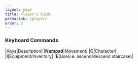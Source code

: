 ```yaml
---
layout: page
title: Player's Guide
permalink: /player/
order: 3
---
```

### Keyboard Commands

|Keys|Description|
|**Numpad**|Movement|
|**C**|Character|
|**I**|Equipment/Inventory|
|**E**|Use(i.e. ascend/descend staircase)|


